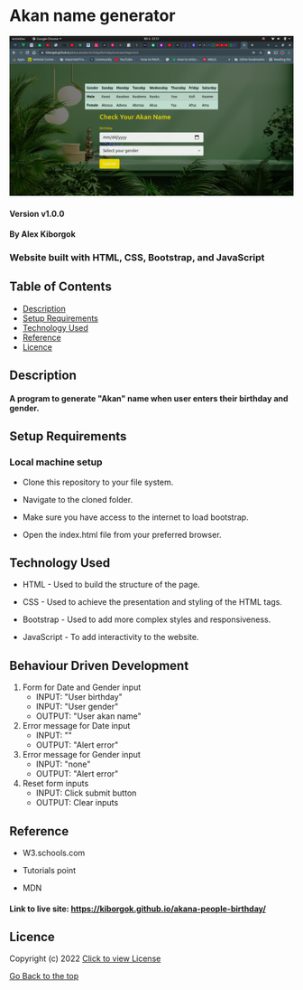 # Akan name generator
![alt text](https://github.com/kiborgok/akana-people-birthday/blob/main/images/screen.png?raw=true)
#### Version v1.0.0
#### By Alex Kiborgok
### Website built with HTML, CSS, Bootstrap, and JavaScript

## Table of Contents

+ [Description](#description)
+ [Setup Requirements](#setup-requirements)
+ [Technology Used](#technology-used)
+ [Reference](#reference)
+ [Licence](#licence)

## Description
#### A program to generate "Akan" name when user enters their birthday and gender.

## Setup Requirements
### Local machine setup
* Clone this repository to your file system.

* Navigate to the cloned folder.

* Make sure you have access to the internet to load bootstrap.

* Open the index.html file from your preferred browser.

## Technology Used
* HTML - Used to build the structure of the page.

* CSS - Used to achieve the presentation and styling of the HTML tags.

* Bootstrap - Used to add more complex styles and responsiveness.

* JavaScript - To add interactivity to the website.

## Behaviour Driven Development
1. Form for Date and Gender input
    * INPUT: "User birthday"
    * INPUT: "User gender"
    * OUTPUT: "User akan name"
2. Error message for Date input
    * INPUT: ""
    * OUTPUT: "Alert error"
3. Error message for Gender input
    * INPUT: "none"
    * OUTPUT: "Alert error"
4. Reset form inputs
    * INPUT: Click submit button
    * OUTPUT: Clear inputs

## Reference
* W3.schools.com

* Tutorials point

* MDN

#### Link to live site: https://kiborgok.github.io/akana-people-birthday/

## Licence

Copyright (c) 2022 [Click to view License](LICENSE)

[Go Back to the top](#description)
